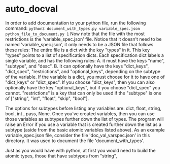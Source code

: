 # auto_docval

In order to add documentation to your python
file, run the following command:
`python3 document_with_types.py variable_spec.json python_file_to_document.py 1`
Now note that the file with the most restrictions is the 'variable_spec.json' file.
Notice that it doesn't need to be named 'variable_spec.json', it only needs to be
a JSON file that follows these rules:
The entire file is a dict with the key "types" in it.
This key "types" points to a list of specification dicts.
Each specification dict labels a single variable, and has the following rules:
A. it must have the keys "name", "subtype", and "desc".
B. It can optionally have the keys "dict_keys", "dict_spec", "restrictions", and "optional_keys",
    depending on the subtype of the variable. If the variable is a dict, you must choose for
    it to have one of "dict_keys" or "dict_spec". If you choose "dict_keys", then
    you can also optionally have the key "optional_keys", but if you choose "dict_spec"
    you cannot. "restrictions" is a key that can only be used if the "subtype" is
    one of ["string", "int", "float", "skip", "bool"]. 

The options for subtypes before listing any variables are:
    dict, float, string, bool, int , pass, None.
Once you've created variables, then you can use those variables
as subtypes further down the list of types. The program will 
raise an Error if you use a variable that is created further
down the list as a subtype (aside from the basic atomic variables
listed above). As an example variable_spec.json file, consider
the file 'doc_val_varspec.json' in this directory. It was used
to document the file 'document_with_types'.








Just as you would have with python, at first you would need to build the atomic types,
those that have subtypes from "string",
